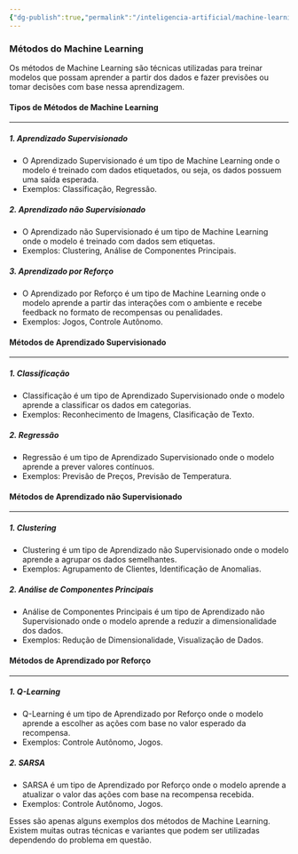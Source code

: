 ```yaml
---
{"dg-publish":true,"permalink":"/inteligencia-artificial/machine-learning/metodos-do-machine-learning/","title":"Metodos do Machine Learning","metatags":{"description":"são técnicas utilizadas para treinar modelos que possam aprender a partir dos dados e fazer previsões ou tomar decisões com base nessa aprendizagem."},"tags":["Inteligencia-artificial","Machine-Learning"],"updated":"2025-01-20T16:51:23.897-03:00"}
---
```



### Métodos do Machine Learning

Os métodos de Machine Learning são técnicas utilizadas para treinar modelos que possam aprender a partir dos dados e fazer previsões ou tomar decisões com base nessa aprendizagem.

#### **Tipos de Métodos de Machine Learning**
--------------------------------------

##### 1. **Aprendizado Supervisionado**

*   O Aprendizado Supervisionado é um tipo de Machine Learning onde o modelo é treinado com dados etiquetados, ou seja, os dados possuem uma saída esperada.
*   Exemplos: Classificação, Regressão.

##### 2. **Aprendizado não Supervisionado**

*   O Aprendizado não Supervisionado é um tipo de Machine Learning onde o modelo é treinado com dados sem etiquetas.
*   Exemplos: Clustering, Análise de Componentes Principais.

##### 3. **Aprendizado por Reforço**

*   O Aprendizado por Reforço é um tipo de Machine Learning onde o modelo aprende a partir das interações com o ambiente e recebe feedback no formato de recompensas ou penalidades.
*   Exemplos: Jogos, Controle Autônomo.

#### **Métodos de Aprendizado Supervisionado**
--------------------------------------

##### 1. **Classificação**

*   Classificação é um tipo de Aprendizado Supervisionado onde o modelo aprende a classificar os dados em categorias.
*   Exemplos: Reconhecimento de Imagens, Clasificação de Texto.

##### 2. **Regressão**

*   Regressão é um tipo de Aprendizado Supervisionado onde o modelo aprende a prever valores contínuos.
*   Exemplos: Previsão de Preços, Previsão de Temperatura.

#### **Métodos de Aprendizado não Supervisionado**
-----------------------------------------

##### 1. **Clustering**

*   Clustering é um tipo de Aprendizado não Supervisionado onde o modelo aprende a agrupar os dados semelhantes.
*   Exemplos: Agrupamento de Clientes, Identificação de Anomalias.

##### 2. **Análise de Componentes Principais**

*   Análise de Componentes Principais é um tipo de Aprendizado não Supervisionado onde o modelo aprende a reduzir a dimensionalidade dos dados.
*   Exemplos: Redução de Dimensionalidade, Visualização de Dados.

#### **Métodos de Aprendizado por Reforço**
-----------------------------------

##### 1. **Q-Learning**

*   Q-Learning é um tipo de Aprendizado por Reforço onde o modelo aprende a escolher as ações com base no valor esperado da recompensa.
*   Exemplos: Controle Autônomo, Jogos.

##### 2. **SARSA**

*   SARSA é um tipo de Aprendizado por Reforço onde o modelo aprende a atualizar o valor das ações com base na recompensa recebida.
*   Exemplos: Controle Autônomo, Jogos.

Esses são apenas alguns exemplos dos métodos de Machine Learning. Existem muitas outras técnicas e variantes que podem ser utilizadas dependendo do problema em questão.